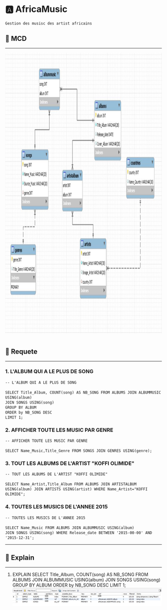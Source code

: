 #  :a: AfricaMusic 
```{r setup, include=FALSE}
Gestion des musisc des artist africains 
```
## :rocket: MCD
--------------------------------------------------
<img src="MCD.JPG" witdth="900" height="900"></img>
```{r}
```
## :rocket: Requete
--------------------------------------------------
### 1. L'ALBUM QUI A LE PLUS DE SONG
```{r}
-- L'ALBUM QUI A LE PLUS DE SONG

SELECT Title_Album, COUNT(song) AS NB_SONG FROM ALBUMS JOIN ALBUMMUSIC USING(album)
JOIN SONGS USING(song)
GROUP BY ALBUM 
ORDER by NB_SONG DESC
LIMIT 1;
```

### 2. AFFICHER TOUTE LES MUSIC PAR GENRE
```{r}
-- AFFICHER TOUTE LES MUSIC PAR GENRE

SELECT Name_Music,Title_Genre FROM SONGS JOIN GENRES USING(genre);

```

### 3. TOUT LES ALBUMS DE L'ARTIST "KOFFI OLIMIDE"
```{r}
-- TOUT LES ALBUMS DE L'ARTIST "KOFFI OLIMIDE"

SELECT Name_Artist,Title_Album FROM ALBUMS JOIN ARTISTALBUM
USING(album) JOIN ARTISTS USING(artist) WHERE Name_Artist="KOFFI OLIMIDE";

```


### 4. TOUTES LES MUSICS DE L'ANNEE 2015
```{r}
-- TOUTES LES MUSICS DE L'ANNEE 2015

SELECT Name_Music FROM ALBUMS JOIN ALBUMMUSIC USING(album)
JOIN SONGS USING(song) WHERE Release_date BETWEEN '2015-00-00' AND  '2015-12-31';

```
-------------------------------------------------
## :rocket: Explain
--------------------------------------------------

1. EXPLAIN SELECT Title_Album, COUNT(song) AS NB_SONG FROM ALBUMS JOIN ALBUMMUSIC USING(album)
JOIN SONGS USING(song)
GROUP BY ALBUM 
ORDER by NB_SONG DESC
LIMIT 1;
![L'ALBUM QUI A LE PLUS DE SONG](img/explain1.JPG)



